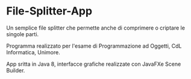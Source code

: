 # File-Splitter-App
Un semplice file splitter che permette anche di comprimere o criptare le singole parti.

Programma realizzato per l'esame di Programmazione ad Oggetti, CdL Informatica, Unimore.

App sritta in Java 8, interfacce grafiche realizzate con JavaFXe Scene Builder.
